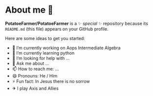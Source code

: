 # About me 👋

**PotatoeFarmer/PotatoeFarmer** is a ✨ _special_ ✨ repository because its `README.md` (this file) appears on your GitHub profile.

Here are some ideas to get you started:

- 🔭 I’m currently working on Aops Intermediate Algebra
- 🌱 I’m currently learning python
- 🤔 I’m looking for help with ...
- 💬 Ask me about ...
- 📫 How to reach me: ...
- 😄 Pronouns: He / Him
- ⚡ Fun fact: In Jesus there is no sorrow
- ✈ I play Axis and Allies


